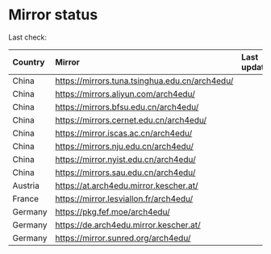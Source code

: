 <script src="./time.js"></script>
# Mirror status
Last check: <script type="text/javascript">localize(1704798924.4297376);</script>

|Country|Mirror|Last update|
|:------|:-----|:----------|
|China|https://mirrors.tuna.tsinghua.edu.cn/arch4edu/|<script type="text/javascript">localize(1704781972);</script>|
|China|https://mirrors.aliyun.com/arch4edu/|<script type="text/javascript">localize(1704738715);</script>|
|China|https://mirrors.bfsu.edu.cn/arch4edu/|<script type="text/javascript">localize(1704781972);</script>|
|China|https://mirrors.cernet.edu.cn/arch4edu/|<script type="text/javascript">localize(1704738715);</script>|
|China|https://mirror.iscas.ac.cn/arch4edu/|<script type="text/javascript">localize(1704738715);</script>|
|China|https://mirrors.nju.edu.cn/arch4edu/|<script type="text/javascript">localize(1704738715);</script>|
|China|https://mirror.nyist.edu.cn/arch4edu/|<script type="text/javascript">localize(1704738715);</script>|
|China|https://mirrors.sau.edu.cn/arch4edu/|<script type="text/javascript">localize(1704738715);</script>|
|Austria|https://at.arch4edu.mirror.kescher.at/|<script type="text/javascript">localize(1704781972);</script>|
|France|https://mirror.lesviallon.fr/arch4edu/|<script type="text/javascript">localize(1704738715);</script>|
|Germany|https://pkg.fef.moe/arch4edu/|<script type="text/javascript">localize(1704781972);</script>|
|Germany|https://de.arch4edu.mirror.kescher.at/|<script type="text/javascript">localize(1704781972);</script>|
|Germany|https://mirror.sunred.org/arch4edu/|<script type="text/javascript">localize(1704781972);</script>|

<script src="./tablefilter/tablefilter.js"></script>
<script src="./table.js"></script>